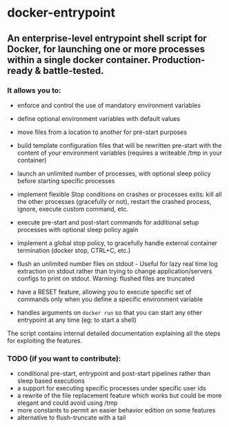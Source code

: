 # docker-entrypoint
## An enterprise-level entrypoint shell script for Docker, for launching one or more processes within a single docker container. Production-ready & battle-tested.

### It allows you to:

- enforce and control the use of mandatory environment variables

- define optional environment variables with default values

- move files from a location to another for pre-start purposes

- build template configuration files that will be rewritten pre-start with the content of your environment variables (requires a writeable /tmp in your container)

- launch an unlimited number of processes, with optional sleep policy before starting specific processes

- implement flexible Stop conditions on crashes or processes exits: kill all the other processes (gracefully or not), restart the crashed process, ignore, execute custom command, etc.

- execute pre-start and post-start commands for additional setup processes with optional sleep policy again

- implement a global stop policy, to gracefully handle external container termination (docker stop, CTRL+C, etc.)

- flush an unlimited number files on stdout - Useful for lazy real time log extraction on stdout rather than trying to change application/servers configs to print on stdout. Warning: flushed files are truncated 

- have a RESET feature, allowing you to execute specific set of commands only when you define a specific environment variable

- handles arguments on `docker run` so that you can start any other entrypoint at any time (eg: to start a shell)

The script contains internal detailed documentation explaining all the steps for exploiting the features.

### TODO (if you want to contribute):

- conditional pre-start, entrypoint and post-start pipelines rather than sleep based executions
- a support for executing specific processes under specific user ids
- a rewrite of the file replacement feature which works but could be more elegant and could avoid using /tmp
- more constants to permit an easier behavior edition on some features
- alternative to flush-truncate with a tail
